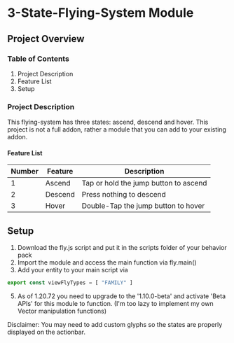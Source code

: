 # 3-State-Flying-System Module

## Project Overview
### Table of Contents
1. Project Description
2. Feature List
3. Setup

### Project Description
This flying-system has three states: ascend, descend and hover. This project is not a full addon, rather a module that you can add to your existing addon.

#### Feature List

| Number | Feature                                     | Description                                        | 
|--------|---------------------------------------------|----------------------------------------------------|
| 1      | Ascend                        | Tap or hold the jump button to ascend                            |
| 2      | Descend                       | Press nothing to descend                                         |
| 3      | Hover                         | Double-Tap the jump button to hover                              | 

## Setup

1. Download the fly.js script and put it in the scripts folder of your behavior pack
2. Import the module and access the main function via fly.main()
3. Add your entity to your main script via 
```js
export const viewFlyTypes = [ "FAMILY" ]
```
5. As of 1.20.72 you need to upgrade to the '1.10.0-beta' and activate 'Beta APIs' for this module to function. (I'm too lazy to implement my own Vector manipulation functions)

Disclaimer: You may need to add custom glyphs so the states are properly displayed on the actionbar.
